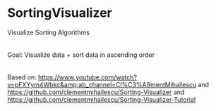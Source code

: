 # SortingVisualizer
Visualize Sorting Algorithms  
<br> <br>
Goal: Visualize data + sort data in ascending order  
<br> <br> 
Based on: https://www.youtube.com/watch?v=pFXYym4Wbkc&amp;ab_channel=Cl%C3%A9mentMihailescu  and https://github.com/clementmihailescu/Sorting-Visualizer and https://github.com/clementmihailescu/Sorting-Visualizer-Tutorial
